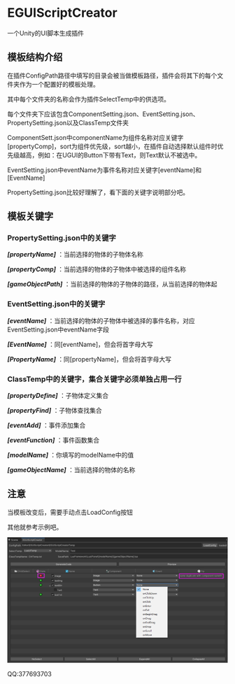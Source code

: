 # EGUIScriptCreator
一个Unity的UI脚本生成插件             

## 模板结构介绍

在插件ConfigPath路径中填写的目录会被当做模板路径，插件会将其下的每个文件夹作为一个配置好的模板处理。

其中每个文件夹的名称会作为插件SelectTemp中的供选项。

每个文件夹下应该包含ComponentSetting.json、EventSetting.json、PropertySetting.json以及ClassTemp文件夹


ComponentSett.json中componentName为组件名称对应关键字[propertyComp]，sort为组件优先级，sort越小，在插件自动选择默认组件时优先级越高，例如：在UGUI的Button下带有Text，则Text默认不被选中。

EventSetting.json中eventName为事件名称对应关键字[eventName]和[EventName]

PropertySetting.json比较好理解了，看下面的关键字说明部分吧。

## 模板关键字
### PropertySetting.json中的关键字

***[propertyName]***
：当前选择的物体的子物体名称

***[propertyComp]***
：当前选择的物体的子物体中被选择的组件名称

***[gameObjectPath]***
：当前选择的物体的子物体的路径，从当前选择的物体起

### EventSetting.json中的关键字
***[eventName]***
：当前选择的物体的子物体中被选择的事件名称，对应EventSetting.json中eventName字段

***[EventName]***
：同[eventName]，但会将首字母大写

***[PropertyName]***
：同[propertyName]，但会将首字母大写

### ClassTemp中的关键字，集合关键字必须单独占用一行
***[propertyDefine]***
：子物体定义集合

***[propertyFind]***
：子物体查找集合

***[eventAdd]***
：事件添加集合

***[eventFunction]***
：事件函数集合

***[modelName]***
：你填写的modelName中的值

***[gameObjectName]***
：当前选择的物体的名称

## 注意
当模板改变后，需要手动点击LoadConfig按钮

其他就参考示例吧。

![](1.png)

QQ:377693703
